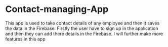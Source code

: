 # Contact-managing-App
This app is used to take contact details of any employee and then it saves the data in the Firebase. Firstly the user have to sign up in the application and then they can add there details in the Firebase. I will further make more features in this app
